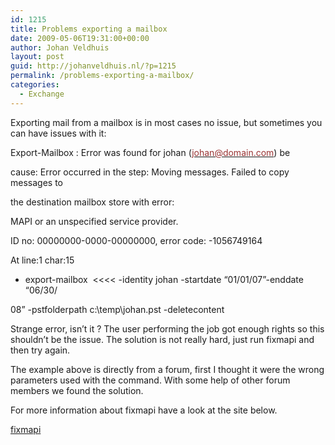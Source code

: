 ```yaml
---
id: 1215
title: Problems exporting a mailbox
date: 2009-05-06T19:31:00+00:00
author: Johan Veldhuis
layout: post
guid: http://johanveldhuis.nl/?p=1215
permalink: /problems-exporting-a-mailbox/
categories:
  - Exchange
---
```

Exporting mail from a mailbox is in most cases no issue, but sometimes you can have issues with it:

Export-Mailbox : Error was found for johan ([<span style="color: #993333;">johan@domain.com</span>](mailto:johan@domain.com)) be
  
cause: Error occurred in the step: Moving messages. Failed to copy messages to
  
the destination mailbox store with error:
  
MAPI or an unspecified service provider.
  
ID no: 00000000-0000-00000000, error code: -1056749164
  
At line:1 char:15
  
+ export-mailbox  <<<< -identity johan -startdate &#8220;01/01/07&#8221;-enddate &#8220;06/30/
  
08&#8221; -pstfolderpath c:\temp\johan.pst -deletecontent

Strange error, isn&#8217;t it ? The user performing the job got enough rights so this shouldn&#8217;t be the issue. The solution is not really hard, just run fixmapi and then try again.

The example above is directly from a forum, first I thought it were the wrong parameters used with the command. With some help of other forum members we found the solution.

For more information about fixmapi have a look at the site below.

<a href="http://support.microsoft.com/kb/256946" target="_blank">fixmapi</a>